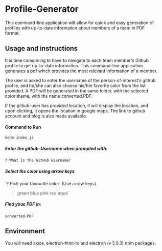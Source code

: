 # Profile-Generator
This command-line application will allow for quick and easy generation of profiles with up-to-date information about members of a team in PDF format.

## Usage and instructions
It is time consuming to have to navigate to each team member's Github profile to get up-to-date information. This command-line application generates a pdf which provides the most relevant information of a member.

The user is asked to enter the username of the person-of-interest's github profile, and he/she can also choose his/her favorite color from the list provided. A PDF will be generated in the same folder, with the selected color theme, with the name converted.PDF.

If the github-user has provided location, it will display the location, and upon clicking, it opens the location in google maps.
The link to github account and blog is also made available.

#### Command to Run

`node index.js`

##### Enter the github-Username when prompted with:

`? What is the GitHub username?`

##### Select the color using arrow keys

`? Pick your favourite color: (Use arrow keys)
> green
  blue
  pink
  red
  aqua`

##### Find youe PDF in:

`converted.PDF`


## Environment
You will need axios, electron-html-to and electron (v 5.0.3) npm packages.
